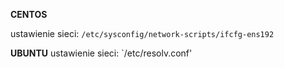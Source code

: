 **CENTOS**

 ustawienie sieci:
 `/etc/sysconfig/network-scripts/ifcfg-ens192`

**UBUNTU**
 ustawienie sieci:
 `/etc/resolv.conf'